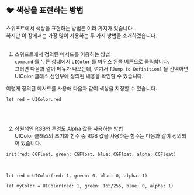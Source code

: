 ## 🐦 색상을 표현하는 방법
스위프트에서 색상을 표현하는 방법은 여러 가지가 있습니다.   
하지만 이 장에서는 가장 많이 사용하는 두 가지 방법을 소개하겠습니다.   
</br>

1. 스위프트에서 정의된 메서드를 이용하는 방법    
`command` 를 누른 상태에서 `UIColor` 를 마우스 왼쪽 버튼으로 클릭합니다.   
그러면 다음과 같이 메뉴가 나오는데, 여기서 `[Jump to Definition]` 을 선택하면 UIColor 클래스 선언부에 정의된 내용을 확인할 수 있습니다.   

이렇게 정의된 메서드를 사용해 다음과 같이 색상을 지정할 수 있습니다.    
```
let red = UIColor.red
```
</br>
</br>

2. 삼원색인 RGB와 투명도 Alpha 값을 사용하는 방법   
UIColor 클래스의 초기화 함수 중 RGB 값을 사용하는 함수는 다음과 같이 정의되어 있습니다.
``` 
init(red: CGFloat, green: CGFloat, blue: CGFloat, alpha: CGFloat)
```
</br>

```
let red = UIColor(red: 1, green: 0, blue: 0, alpha: 1)

let myColor = UIColor(red: 1, green: 165/255, blue: 0, alpha: 1)
``` 
